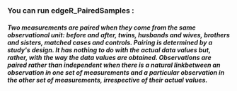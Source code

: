 ### You can run edgeR_PairedSamples :
##### Two measurements are paired when they come from the same observational unit: before and after, twins, husbands and wives, brothers and sisters, matched cases and controls. Pairing is determined by a study's design. It has nothing to do with the actual data values but, rather, with the way the data values are obtained. Observations are paired rather than independent when there is a natural linkbetween an observation in one set of measurements and a particular observation in the other set of measurements, irrespective of their actual values.
